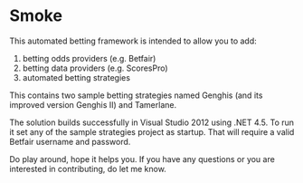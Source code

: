 Smoke
=====

This automated betting framework is intended to allow you to add:

1. betting odds providers (e.g. Betfair)
2. betting data providers (e.g. ScoresPro)
3. automated betting strategies

This contains two sample betting strategies named Genghis (and its improved version Genghis II) and Tamerlane. 

The solution builds successfully in Visual Studio 2012 using .NET 4.5. To run it set any of the sample strategies project as startup. That will require a valid Betfair username and password.

Do play around, hope it helps you. If you have any questions or you are interested in contributing, do let me know.
